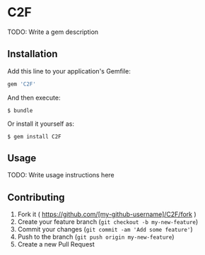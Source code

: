 # C2F

TODO: Write a gem description

## Installation

Add this line to your application's Gemfile:

```ruby
gem 'C2F'
```

And then execute:

    $ bundle

Or install it yourself as:

    $ gem install C2F

## Usage

TODO: Write usage instructions here

## Contributing

1. Fork it ( https://github.com/[my-github-username]/C2F/fork )
2. Create your feature branch (`git checkout -b my-new-feature`)
3. Commit your changes (`git commit -am 'Add some feature'`)
4. Push to the branch (`git push origin my-new-feature`)
5. Create a new Pull Request
